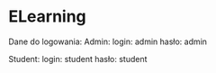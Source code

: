 # ELearning
Dane do logowania:
Admin:
  login: admin
  hasło: admin

Student:
  login: student
  hasło: student
